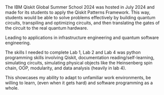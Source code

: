 The IBM Qiskit Global Summer School 2024 was hosted in July 2024 and made for its students to apply the Qiskit Patterns Framework. This way, students would be able to solve problems effectively by building quantum circuits, transpiling and optimizing circuits, and then translating the gates of the circuit to the real quantum hardware. 

Leading to applications in infrastructure engineering and quantum software engineering. 

The skills I needed to complete Lab 1, Lab 2 and Lab 4 was python programming skills involving Qiskit, documentation reading/self-learning, simulating circuits, simulating physical objects like the Heinsenberg spin chain, OOP, modularity, and data analysis (heavily in lab 4).

This showcases my ability to adapt to unfamiliar work environments, be willing to learn, (even when it gets hard) and software programming as a whole. 

